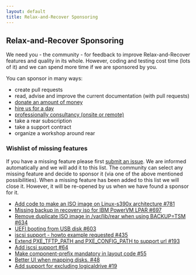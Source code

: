 ```yaml
---
layout: default
title: Relax-and-Recover Sponsoring
---
```

## Relax-and-Recover Sponsoring

We need you - the community - for feedback to improve Relax-and-Recover features and quality in its whole. However, coding and testing cost time (lots of it) and we can spend more time if we are sponsored by you.

You can sponsor in many ways:

 - create pull requests
 - read, advise and improve the current documentation (with pull requests)
 - [donate an amount of money](https://www.paypal.com/cgi-bin/webscr?item_name=Donation+to+Relax+and+Recover&cmd=_donations&business=gratien.dhaese%40gmail.com)
 - [hire us for a day](http://www.it3.be/rear-support/)
 - [professionally consultancy (onsite or remote)](http://relax-and-recover.org/development/)
 - take a rear subscription
 - take a support contract
 - organize a workshop around rear

### Wishlist of missing features

If you have a missing feature please first [submit an issue](https://github.com/rear/rear/issues). We are informed automatically and we will add it to this list. The community can select any missing feature and decide to sponsor it (via one of the above mentioned possibilities). When a missing feature has been added to this list we will close it. However, it will be re-opened by us when we have found a sponsor for it.

 - [Add code to make an ISO image on Linux-s390x architecture #781](https://github.com/rear/rear/issues/781)
 - [Missing backup in recovery iso for IBM PowerVM LPAR #697](https://github.com/rear/rear/issues/697)
 - [Remove duplicate ISO image in /var/lib/rear when using BACKUP=TSM #634](https://github.com/rear/rear/issues/634)
 - [UEFI booting from USB disk #603](https://github.com/rear/rear/issues/603)
 - [iscsi support - howto example requested #435](https://github.com/rear/rear/issues/435)
 - [Extend PXE_TFTP_PATH and PXE_CONFIG_PATH to support url #193](https://github.com/rear/rear/issues/193)
 - [Add iscsi support #64](https://github.com/rear/rear/issues/64)
 - [Make component-prefix mandatory in layout code #55](https://github.com/rear/rear/issues/55)
 - [Better UI when mapping disks. #48](https://github.com/rear/rear/issues/48)
 - [Add support for excluding logicaldrive #19](https://github.com/rear/rear/issues/19)

